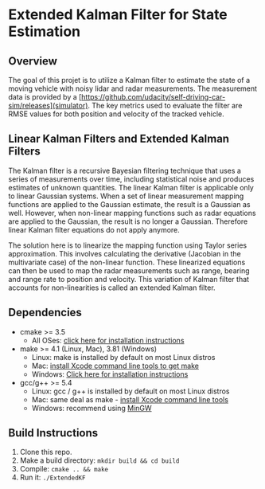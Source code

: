 # Extended Kalman Filter for State Estimation
## Overview
The goal of this projet is to utilize a Kalman filter to estimate the state of a moving vehicle with noisy lidar and radar measurements. The measurement data is provided by a [https://github.com/udacity/self-driving-car-sim/releases](simulator). The key metrics used to evaluate the filter are RMSE values for both position and velocity of the tracked vehicle. 

## Linear Kalman Filters and Extended Kalman Filters
The Kalman filter is a recursive Bayesian filtering technique that uses a series of measurements over time, including statistical noise and produces estimates of unknown quantities. The linear Kalman filter is applicable only to linear Gaussian systems. When a set of linear measurement mapping functions are applied to the Gaussian estimate, the result is a Gaussian as well. However, when non-linear mapping functions such as radar equations are applied to the Gaussian, the result is no longer a Gaussian. Therefore linear Kalman filter equations do not apply anymore.

The solution here is to linearize the mapping function using Taylor series approximation. This involves calculating the derivative (Jacobian in the multivariate case) of the non-linear function. These linearized equations can then be used to map the radar measurements such as range, bearing and range rate to position and velocity. This variation of Kalman filter that accounts for non-linearities is called an extended Kalman filter. 

## Dependencies

* cmake >= 3.5
  * All OSes: [click here for installation instructions](https://cmake.org/install/)
* make >= 4.1 (Linux, Mac), 3.81 (Windows)
  * Linux: make is installed by default on most Linux distros
  * Mac: [install Xcode command line tools to get make](https://developer.apple.com/xcode/features/)
  * Windows: [Click here for installation instructions](http://gnuwin32.sourceforge.net/packages/make.htm)
* gcc/g++ >= 5.4
  * Linux: gcc / g++ is installed by default on most Linux distros
  * Mac: same deal as make - [install Xcode command line tools](https://developer.apple.com/xcode/features/)
  * Windows: recommend using [MinGW](http://www.mingw.org/)

## Build Instructions

1. Clone this repo.
2. Make a build directory: `mkdir build && cd build`
3. Compile: `cmake .. && make` 
4. Run it: `./ExtendedKF `

## 



